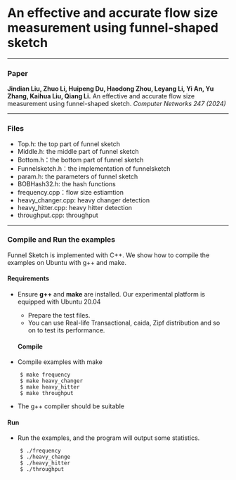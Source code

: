 # An effective and accurate flow size measurement using funnel-shaped sketch

---
### Paper

__Jindian Liu, Zhuo Li, Huipeng Du, Haodong Zhou, Leyang Li, Yi An, Yu Zhang, Kaihua Liu, Qiang Li.__ 
An effective and accurate flow size measurement using funnel-shaped sketch.
_Computer Networks 247 (2024)_

---
### Files
- Top.h: the top part of funnel sketch
- Middle.h: the middle part of funnel sketch
- Bottom.h：the bottom part of funnel sketch
- Funnelsketch.h：the implementation of funnelsketch
- param.h: the parameters of funnel sketch
- BOBHash32.h: the hash functions
- frequency.cpp：flow size estiamtion
- heavy_changer.cpp: heavy changer detection
- heavy_hitter.cpp: heavy hitter detection
- throughput.cpp: throughput
---

### Compile and Run the examples
Funnel Sketch is implemented with C++. We show how to compile the examples on
Ubuntu with g++ and make.

#### Requirements
- Ensure __g++__ and __make__ are installed.  Our experimental platform is
  equipped with Ubuntu 20.04

  - Prepare the test files.
   - You can use Real-life Transactional, caida, Zipf distribution and so on to test its performance.


   #### Compile
- Compile examples with make

```
    $ make frequency
    $ make heavy_changer
    $ make heavy_hitter
    $ make throughput
```

- The g++ compiler should be suitable 


#### Run
- Run the examples, and the program will output some statistics. 

```
    $ ./frequency
    $ ./heavy_change
    $ ./heavy_hitter
    $ ./throughput
```
